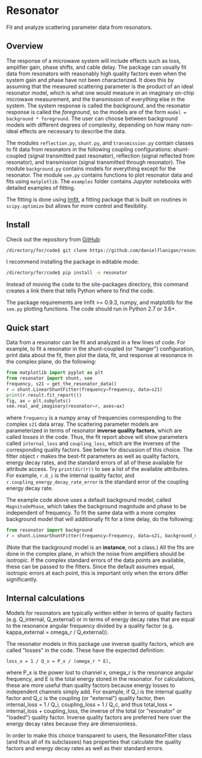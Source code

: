 # Resonator
Fit and analyze scattering parameter data from resonators.

## Overview
The response of a microwave system will include effects such as loss, amplifier gain, phase shifts, and cable delay.
The package can usually fit data from resonators with reasonably high quality factors even when the system gain and phase have not been characterized.
It does this by assuming that the measured scattering parameter is the product of an ideal resonator model, which is what one would measure in an imaginary on-chip microwave measurement, and the transmission of everything else in the system.
The system response is called the *background*, and the resonator response is called the *foreground*, so the models are of the form
`model = background * foreground`.
The user can choose between background models with different degrees of complexity, depending on how many non-ideal effects are necessary to describe the data.

The modules `reflection.py`, `shunt.py`, and `transmission.py` contain classes to fit data from resonators in the following coupling configurations: shunt-coupled (signal transmitted past resonator), reflection (signal reflected from resonator), and transmission (signal transmitted through resonator).
The module `background.py` contains models for everything except for the resonator.
The module `see.py` contains functions to plot resonator data and fits using `matplotlib`.
The `examples` folder contains Jupyter notebooks with detailed examples of fitting.

The fitting is done using [lmfit](https://lmfit.github.io/lmfit-py/), a fitting package that is built on routines in `scipy.optimize` but allows for more control and flexibility.

## Install
Check out the repository from [GitHub](https://github.com/danielflanigan/resonator):
```bash
/directory/for/code$ git clone https://github.com/danielflanigan/resonator.git
```
I recommend installing the package in editable mode:
```bash
/directory/for/code$ pip install -e resonator
```
Instead of moving the code to the site-packages directory, this command creates a link there that tells Python where to find the code.

The package requirements are lmfit >= 0.9.3, numpy, and matplotlib for the `see.py` plotting functions.
The code should run in Python 2.7 or 3.6+.

## Quick start
Data from a resonator can be fit and analyzed in a few lines of code.
For example, to fit a resonator in the shunt-coupled (or "hanger") configuration, print data about the fit, then plot the data, fit, and response at resonance in the complex plane, do the following:
```python
from matplotlib import pyplot as plt
from resonator import shunt, see
frequency, s21 = get_the_resonator_data()
r = shunt.LinearShuntFitter(frequency=frequency, data=s21)
print(r.result.fit_report())
fig, ax = plt.subplots()
see.real_and_imaginary(resonator=r, axes=ax)
``` 
where `frequency` is a numpy array of frequencies corresponding to the complex `s21` data array.
The scattering parameter models are parameterized in terms of resonator **inverse quality factors**, which are called *losses* in the code.
Thus, the fit report above will show parameters called `internal_loss` and `coupling_loss`, which are the inverses of the corresponding quality factors. 
See below for discussion of this choice.
The fitter object `r` makes the best-fit parameters as well as quality factors, energy decay rates, and the standard errors of all of these available for attribute access.
Try `print(dir(r))` to see a list of the available attributes.
For example, `r.Q_i` is the internal quality factor, and `r.coupling_energy_decay_rate_error` is the standard error of the coupling energy decay rate. 

The example code above uses a default background model, called `MagnitudePhase`, which takes the background magnitude and phase to be independent of frequency.
To fit the same data with a more complex background model that will additionally fit for a time delay, do the following:
```python
from resonator import background
r = shunt.LinearShuntFitter(frequency=frequency, data=s21, background_model=background.MagnitudePhaseDelay())
```
(Note that the background model is an **instance**, not a class.)
All the fits are done in the complex plane, in which the noise from amplifiers should be isotropic. If the complex standard errors of the data points are available, these can be passed to the fitters.
Since the default assumes equal, isotropic errors at each point, this is important only when the errors differ significantly.  

## Internal calculations
Models for resonators are typically written either in terms of quality factors (e.g. Q_internal, Q_external) or in terms
of energy decay rates that are equal to the resonance angular frequency divided by a quality factor (e.g.
kappa_external = omega_r / Q_external)).

The resonator models in this package use inverse quality factors, which are called "losses" in the code.
These have the expected definition:
```
loss_x = 1 / Q_x = P_x / (omega_r * E),
```
where P_x is the power lost to channel x, omega_r is the resonance angular frequency, and E is the total energy stored in the resonator.
For calculations, these are more useful than quality factors because energy losses to independent channels simply add.
For example, if Q_i is the internal quality factor and Q_c is the coupling (or "external") quality factor, then
internal_loss = 1 / Q_i,
coupling_loss = 1 / Q_c,
and thus
total_loss = internal_loss + coupling_loss,
the inverse of the total (or "resonator" or "loaded") quality factor.
Inverse quality factors are preferred here over the energy decay rates because they are dimensionless.

In order to make this choice transparent to users, the ResonatorFitter class (and thus all of its subclasses) has
properties that calculate the quality factors and energy decay rates as well as their standard errors.
